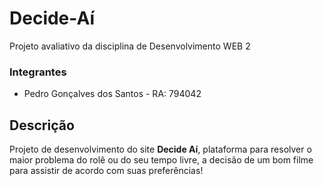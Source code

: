 # Decide-Aí

Projeto avaliativo da disciplina de Desenvolvimento WEB 2

### Integrantes

* Pedro Gonçalves dos Santos - RA: 794042

## Descrição

Projeto de desenvolvimento do site **Decide Aí**, plataforma para resolver o maior problema do rolê ou do seu tempo livre, a decisão de um bom filme para assistir de acordo com suas preferências!
